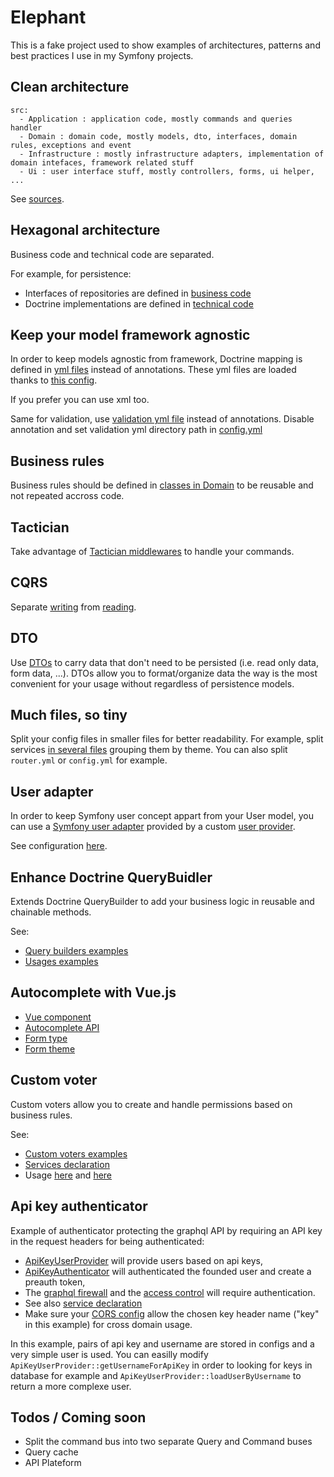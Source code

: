# Elephant

This is a fake project used to show examples of architectures, patterns and best practices I use in my Symfony projects. 

## Clean architecture

```
src:
  - Application : application code, mostly commands and queries handler
  - Domain : domain code, mostly models, dto, interfaces, domain rules, exceptions and event
  - Infrastructure : mostly infrastructure adapters, implementation of domain intefaces, framework related stuff
  - Ui : user interface stuff, mostly controllers, forms, ui helper, ...
```

See [sources](/server/src).

## Hexagonal architecture

Business code and technical code are separated.

For example, for persistence:

* Interfaces of repositories are defined in [business code](/server/src/Infrastructure/Repository)
* Doctrine implementations are defined in [technical code](/server/src/Domain/Repository)

## Keep your model framework agnostic

In order to keep models agnostic from framework, Doctrine mapping is defined in [yml files](/server/app/config/doctrine/entity) instead of annotations. These yml files are loaded thanks to [this config](/server/app/config/doctrine.yml#L18).

If you prefer you can use xml too.

Same for validation, use [validation yml file](/server/app/config/validation) instead of annotations. Disable annotation and set validation yml directory path in [config.yml](/server/app/config/config.yml#L23)

## Business rules

Business rules should be defined in [classes in Domain](/server/src/Domain/Rules) to be reusable and not repeated accross code.

## Tactician

Take advantage of [Tactician middlewares](/server/app/config/tactician.yml) to handle your commands.

## CQRS

Separate [writing](/server/src/Application/Command) from [reading](/server/src/Application/Query).

## DTO

Use [DTOs](/server/src/Domain/Dto) to carry data that don't need to be persisted (i.e. read only data, form data, ...). DTOs allow you to format/organize data the way is the most convenient for your usage without regardless of persistence models.

## Much files, so tiny

Split your config files in smaller files for better readability. For example, split services [in several files](/server/app/config/services) grouping them by theme. You can also split `router.yml` or `config.yml` for example.

## User adapter

In order to keep Symfony user concept appart from your User model, you can use a [Symfony user adapter](/server/src/Infrastructure/Security/User/SymfonyUser.php) provided by a custom [user provider](/server/src/Infrastructure/Security/User/SymfonyUserProvider.php).

See configuration [here](/server/app/config/security.yml#L12).

## Enhance Doctrine QueryBuidler

Extends Doctrine QueryBuilder to add your business logic in reusable and chainable methods.
 
See:
* [Query builders examples](/server/src/Infrastructure/QueryBuilder)
* [Usages examples](/server/src/Infrastructure/Repository)

## Autocomplete with Vue.js

* [Vue component](/server/assets/js/vue/UserAutocomplete.vue)
* [Autocomplete API](/server/src/Ui/Api/UserAutocompleteAction.php)
* [Form type](/server/src/Ui/Form/Type/UserAutocompleteType.php)
* [Form theme](/server/app/Resources/views/forms.html.twig)

## Custom voter

Custom voters allow you to create and handle permissions based on business rules.

See:
* [Custom voters examples](/server/src/Infrastructure/Security/Voter)
* [Services declaration](/server/app/config/services/security.yml)
* Usage [here](/server/src/Ui/Action/Board/Settings/OptionsAction.php#L91) and [here](/server/app/Resources/views/home.html.twig#L17)

## Api key authenticator

Example of authenticator protecting the graphql API by requiring an API key in the request headers for being authenticated:

* [ApiKeyUserProvider](/server/src/Infrastructure/Security/Api/ApiKeyUserProvider.php) will provide users based on api keys,
* [ApiKeyAuthenticator](/server/src/Infrastructure/Security/Api/ApiKeyAuthenticator.php) will authenticated the founded user and create a preauth token,
* The [graphql firewall](/server/app/config/security.yml#L24) and the [access control](/server/app/config/security.yml#L42) will require authentication.
* See also [service declaration](/server/app/config/services/security.yml#L34)
* Make sure your [CORS config](/server/ansible/group_vars/app.yml#L110) allow the chosen key header name ("key" in this example) for cross domain usage. 

In this example, pairs of api key and username are stored in configs and a very simple user is used. You can easilly modify `ApiKeyUserProvider::getUsernameForApiKey` in order to looking for keys in database for example and `ApiKeyUserProvider::loadUserByUsername` to return a more complexe user.

## Todos / Coming soon

* Split the command bus into two separate Query and Command buses
* Query cache
* API Plateform
